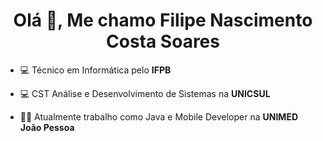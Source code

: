 <h1 align="center">Olá 👋, Me chamo Filipe Nascimento Costa Soares</h1>

- 💻 Técnico em Informática pelo **IFPB**

- 💻 CST Análise e Desenvolvimento de Sistemas na **UNICSUL**

- 👨‍💻 Atualmente trabalho como Java e Mobile Developer na **UNIMED João Pessoa**

